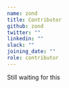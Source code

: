 ```yaml
---
name: zond
title: Contributor
github: zond
twitter: ""
linkedin: ""
slack: ""
joining_date: ""
role: contributor
---
```


Still waiting for this
